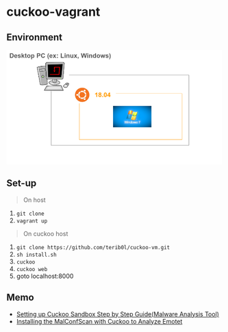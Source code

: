 # cuckoo-vagrant

## Environment

![env](images/environment.png)

## Set-up

> On host

1. `git clone `
1. `vagrant up`

> On cuckoo host

1. `git clone https://github.com/terib0l/cuckoo-vm.git`
1. `sh install.sh`
1. `cuckoo`
1. `cuckoo web`
1. goto localhost:8000

## Memo

- [Setting up Cuckoo Sandbox Step by Step Guide(Malware Analysis Tool)](https://medium.com/@oshara.16/setting-up-cuckoo-sandbox-for-dummies-malware-analysis-3daa99e950b5)
- [Installing the MalConfScan with Cuckoo to Analyze Emotet](https://soji256.medium.com/build-a-malconfscan-with-cuckoo-environment-to-analyze-emotet-ff0c4c589afe)
